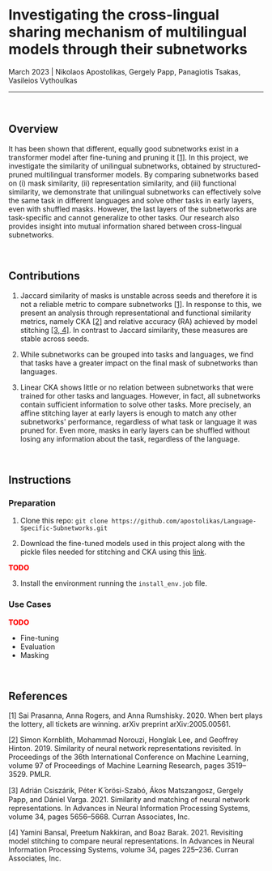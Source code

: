 # Investigating the cross-lingual sharing mechanism of multilingual models through their subnetworks

March 2023 | Nikolaos Apostolikas, Gergely Papp, Panagiotis Tsakas, Vasileios Vythoulkas

-------------------

&nbsp;

## Overview

It has been shown that different, equally good subnetworks exist in a transformer model after fine-tuning and pruning it [[1]](#prasanna2020bert). In this project, we investigate the similarity of unilingual subnetworks, obtained by structured-pruned multilingual transformer models. By comparing subnetworks based on (i) mask similarity, (ii) representation similarity, and (iii) functional similarity, we demonstrate that unilingual subnetworks can effectively solve the same task in different languages and solve other tasks in early layers, even with shuffled masks. However, the last layers of the subnetworks are task-specific and cannot generalize to other tasks. Our research also provides insight into mutual information shared between cross-lingual subnetworks.

&nbsp;

## Contributions

1. Jaccard similarity of masks is unstable across seeds and therefore it is not a reliable metric to compare subnetworks [[1]](#prasanna2020bert). In response to this, we present an analysis through representational and functional similarity metrics, namely CKA  [[2]](#cka) and relative accuracy (RA) achieved by model stitching [\[3,](#stitching1)[ 4\]](#stitching2). In contrast to Jaccard similarity, these measures are stable across seeds.

2. While subnetworks can be grouped into tasks and languages, we find that tasks have a greater impact on the final mask of subnetworks than languages. 

3. Linear CKA shows little or no relation between subnetworks that were trained for other tasks and languages. However, in fact, all subnetworks contain sufficient information to solve other tasks. More precisely, an affine stitching layer at early layers is enough to match any other subnetworks' performance, regardless of what task or language it was pruned for. Even more, masks in early layers can be shuffled without losing any information about the task, regardless of the language.

&nbsp;

## Instructions

### Preparation

1. Clone this repo:
`git clone https://github.com/apostolikas/Language-Specific-Subnetworks.git `

2. Download the fine-tuned models used in this project along with the pickle files needed for stitching and CKA using this [link](https://drive.google.com/file/d/1AUcMuQZkXixQoqN92ZopumoATcXF39pc/view?usp=sharing).

<div style="color: red; font-weight: 800"> TODO </div>   

3. Install the environment running the `install_env.job` file.

### Use Cases

<div style="color: red; font-weight: 800"> TODO </div>

- Fine-tuning
- Evaluation
- Masking

&nbsp;

## References

<a id="prasanna2020bert"></a> [1] Sai Prasanna, Anna Rogers, and Anna Rumshisky. 2020. When bert plays the lottery, all tickets are winning. arXiv preprint arXiv:2005.00561.

<a id="cka"></a> [2] Simon Kornblith, Mohammad Norouzi, Honglak Lee, and Geoffrey Hinton. 2019. Similarity of neural network representations revisited. In Proceedings of the 36th International Conference on Machine Learning, volume 97 of Proceedings of Machine Learning Research, pages 3519–3529. PMLR.

<a id="stitching1"></a> [3] Adrián Csiszárik, Péter K ̋orösi-Szabó, Ákos Matszangosz, Gergely Papp, and Dániel Varga. 2021. Similarity and matching of neural network representations. In Advances in Neural Information Processing Systems, volume 34, pages 5656–5668. Curran Associates, Inc.

<a id="stitching2"></a> [4] Yamini Bansal, Preetum Nakkiran, and Boaz Barak. 2021. Revisiting model stitching to compare neural representations. In Advances in Neural Information Processing Systems, volume 34, pages 225–236. Curran Associates, Inc.
